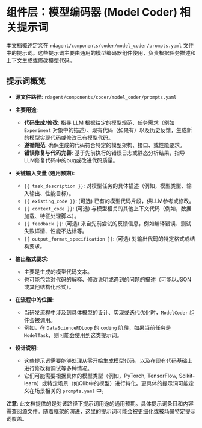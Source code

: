 # 组件层：模型编码器 (Model Coder) 相关提示词

本文档概述定义在 `rdagent/components/coder/model_coder/prompts.yaml` 文件中的提示词。这些提示词主要由通用的模型编码器组件使用，负责根据任务描述和上下文生成或修改模型代码。

## 提示词概览

-   **源文件路径**: `rdagent/components/coder/model_coder/prompts.yaml`

-   **主要用途**:
    -   **代码生成/修改**: 指导 LLM 根据给定的模型规范、任务需求（例如 `Experiment` 对象中的描述）、现有代码（如果有）以及历史反馈，生成新的模型实现代码或修改已有模型代码。
    -   **遵循规范**: 确保生成的代码符合特定的模型架构、接口、或性能要求。
    -   **错误修复与代码完善**: 基于先前执行的错误日志或静态分析结果，指导LLM修复代码中的bug或改进代码质量。

-   **关键输入变量 (通用预期)**:
    -   `{{ task_description }}`: 对模型任务的具体描述（例如，模型类型、输入输出、性能目标）。
    -   `{{ existing_code }}`: (可选) 已有的模型代码片段，供LLM参考或修改。
    -   `{{ context_code }}`: (可选) 与模型相关的其他上下文代码（例如，数据加载、特征处理脚本）。
    -   `{{ feedback }}`: (可选) 来自先前尝试的反馈信息，例如编译错误、测试失败详情、性能不达标等。
    -   `{{ output_format_specification }}`: (可选) 对输出代码的特定格式或结构要求。

-   **输出格式要求**:
    -   主要是生成的模型代码文本。
    -   也可能包含对代码的解释、修改说明或遇到的问题的描述（可能以JSON或其他结构化形式）。

-   **在流程中的位置**:
    -   当研发流程中涉及到具体模型的设计、实现或迭代优化时，`ModelCoder` 组件会被调用。
    -   例如，在 `DataScienceRDLoop` 的 `coding` 阶段，如果当前任务是 `ModelTask`，则可能会使用到这类提示词。

-   **设计说明**:
    -   这些提示词需要能够处理从零开始生成模型代码，以及在现有代码基础上进行修改和调试等多种情况。
    -   它们可能需要根据具体的模型类型（例如，PyTorch, TensorFlow, Scikit-learn）或特定场景（如Qlib中的模型）进行特化。更具体的提示词可能定义在场景相关的 `prompts.yaml` 中。

**注意**: 此文档提供的是对该路径下提示词用途的通用预期。具体提示词条目和内容需查阅源文件。随着框架的演进，这里的提示词可能会被更细化或被场景特定提示词覆盖。
